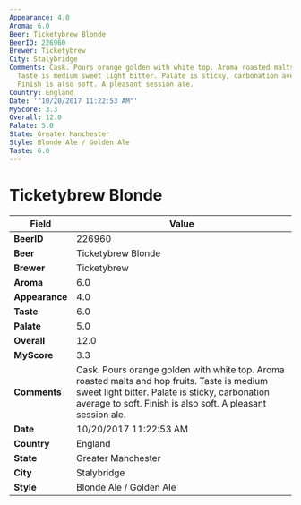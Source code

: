 ```yaml
---
Appearance: 4.0
Aroma: 6.0
Beer: Ticketybrew Blonde
BeerID: 226960
Brewer: Ticketybrew
City: Stalybridge
Comments: Cask. Pours orange golden with white top. Aroma roasted malts and hop fruits.
  Taste is medium sweet light bitter. Palate is sticky, carbonation average to soft.
  Finish is also soft. A pleasant session ale.
Country: England
Date: '"10/20/2017 11:22:53 AM"'
MyScore: 3.3
Overall: 12.0
Palate: 5.0
State: Greater Manchester
Style: Blonde Ale / Golden Ale
Taste: 6.0
---
```


# Ticketybrew Blonde

| Field         | Value |
|---------------|-------|
| **BeerID** | 226960 |
| **Beer** | Ticketybrew Blonde |
| **Brewer** | Ticketybrew |
| **Aroma** | 6.0 |
| **Appearance** | 4.0 |
| **Taste** | 6.0 |
| **Palate** | 5.0 |
| **Overall** | 12.0 |
| **MyScore** | 3.3 |
| **Comments** | Cask. Pours orange golden with white top. Aroma roasted malts and hop fruits. Taste is medium sweet light bitter. Palate is sticky, carbonation average to soft. Finish is also soft. A pleasant session ale. |
| **Date** | 10/20/2017 11:22:53 AM |
| **Country** | England |
| **State** | Greater Manchester |
| **City** | Stalybridge |
| **Style** | Blonde Ale / Golden Ale |
